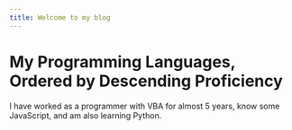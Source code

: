 ```yaml
---
title: Welcome to my blog
---
```

# My Programming Languages, Ordered by Descending Proficiency
I have worked as a programmer with VBA for almost 5 years, know some JavaScript, and am also learning Python.

